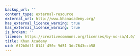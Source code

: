 ```yaml
---
backup_url: ''
content_type: external-resource
external_url: http://www.khanacademy.org/
has_external_licence_warning: true
has_external_license_warning: true
is_broken: ''
license: https://creativecommons.org/licenses/by-nc-sa/4.0/
title: Khan Academy
uid: 6f2b8df1-014f-450c-9d51-3dc7643ccb58
---
```

